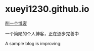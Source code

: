 xueyi1230.github.io
===================

[削一个博客](xueyi1230.github.io)

一个简陋的个人博客，正在逐步完善中

A sample blog is improving
